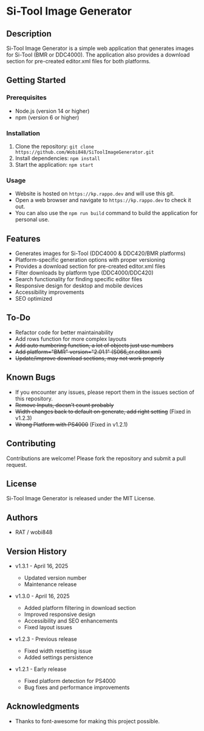 # Si-Tool Image Generator

## Description

Si-Tool Image Generator is a simple web application that generates images for Si-Tool (BMR or DDC4000). The application also provides a download section for pre-created editor.xml files for both platforms.

## Getting Started

### Prerequisites

* Node.js (version 14 or higher)
* npm (version 6 or higher)

### Installation

1. Clone the repository: `git clone https://github.com/Wobi848/SiToolImageGenerator.git`
2. Install dependencies: `npm install`
3. Start the application: `npm start`

### Usage

* Website is hosted on `https://kp.rappo.dev` and will use this git.
* Open a web browser and navigate to `https://kp.rappo.dev` to check it out.
* You can also use the `npm run build` command to build the application for personal use.

## Features

* Generates images for Si-Tool (DDC4000 & DDC420/BMR platforms)
* Platform-specific generation options with proper versioning
* Provides a download section for pre-created editor.xml files
* Filter downloads by platform type (DDC4000/DDC420)
* Search functionality for finding specific editor files
* Responsive design for desktop and mobile devices
* Accessibility improvements
* SEO optimized

## To-Do

* Refactor code for better maintainability
* Add rows function for more complex layouts
* ~~Add auto numbering function, a lot of objects just use numbers~~
* ~~Add platform="BMR" version="2.01.1" (S066_cr.editor.xml)~~
* ~~Update/improve download sections, may not work properly~~

## Known Bugs

* If you encounter any issues, please report them in the issues section of this repository.
* ~~Remove Inputs, doesn't count probably~~
* ~~Width changes back to default on generate, add right setting~~ (Fixed in v1.2.3)
* ~~Wrong Platform with PS4000~~ (Fixed in v1.2.1)

## Contributing

Contributions are welcome! Please fork the repository and submit a pull request.

## License

Si-Tool Image Generator is released under the MIT License.

## Authors

* RAT / wobi848

## Version History

* v1.3.1 - April 16, 2025
  * Updated version number
  * Maintenance release

* v1.3.0 - April 16, 2025
  * Added platform filtering in download section
  * Improved responsive design
  * Accessibility and SEO enhancements
  * Fixed layout issues
  
* v1.2.3 - Previous release
  * Fixed width resetting issue
  * Added settings persistence
  
* v1.2.1 - Early release
  * Fixed platform detection for PS4000
  * Bug fixes and performance improvements

## Acknowledgments

* Thanks to font-awesome for making this project possible.
